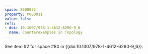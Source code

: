 ```yaml
---
space: S000072
property: P000011
value: false
refs:
- doi: 10.1007/978-1-4612-6290-9_6
  name: Counterexamples in Topology
---
```


See item #2 for space #80 in {{doi:10.1007/978-1-4612-6290-9_6}}.
